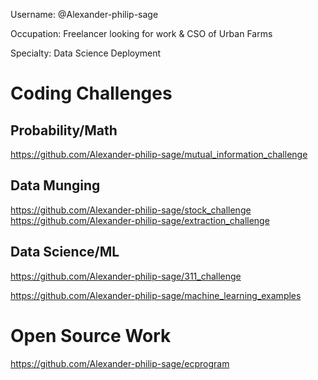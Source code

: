 Username: @Alexander-philip-sage

Occupation: Freelancer looking for work & CSO of Urban Farms

Specialty: Data Science Deployment

# Coding Challenges
## Probability/Math
https://github.com/Alexander-philip-sage/mutual_information_challenge
## Data Munging
https://github.com/Alexander-philip-sage/stock_challenge
https://github.com/Alexander-philip-sage/extraction_challenge
## Data Science/ML
https://github.com/Alexander-philip-sage/311_challenge

https://github.com/Alexander-philip-sage/machine_learning_examples

# Open Source Work
https://github.com/Alexander-philip-sage/ecprogram
